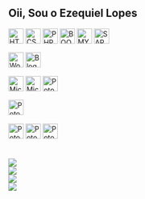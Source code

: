 ## Oii, Sou o Ezequiel Lopes

<div style="display: inline_block">
  <a href="https://www.w3schools.com/html/" target="_blank"><img align="center" alt="HTML5" height="30" src="https://img.shields.io/badge/HTML5-E34F26?style=for-the-badge&logo=html5&logoColor=white"></a>
  <a href="https://www.w3schools.com/css/" target="_blank"><img align="center" alt="CSS3" height="30" src="https://img.shields.io/badge/CSS3-1572B6?style=for-the-badge&logo=css3&logoColor=white"></a>
  <a href="https://www.w3schools.com/php/" target="_blank"><img align="center" alt="PHP" height="30" src="https://img.shields.io/badge/PHP-777BB4?style=for-the-badge&logo=php&logoColor=white"></a>
  <a href="https://www.w3schools.com/boostrap/" target="_blank"><img align="center" alt="BOOTSTRAP" height="30" src="https://img.shields.io/badge/Bootstrap-563D7C?style=for-the-badge&logo=bootstrap&logoColor=white"></a>
  <a href="https://www.w3schools.com/mysql/" target="_blank"><img align="center" alt="MYSQL" height="30" src="https://img.shields.io/badge/MySQL-00000F?style=for-the-badge&logo=mysql&logoColor=white"></a>
  <a href="https://www.sap.com/" target="_blank"><img align="center" alt="SAP" height="30" src="https://img.shields.io/badge/SAP-0FAAFF?style=for-the-badge&logo=sap&logoColor=white"></a>
  <br><br>
  <a href="https://www.w3schools.com/wordpress/" target="_blank"><img align="center" alt="Wordpress" height="30" src="https://img.shields.io/badge/Wordpress-21759B?style=for-the-badge&logo=wordpress&logoColor=white"></a>
  <a href="https://www.w3schools.com/blogger/" target="_blank"><img align="center" alt="Blogger" height="30" src="https://img.shields.io/badge/Blogger-FF5722?style=for-the-badge&logo=blogger&logoColor=white"></a>
  <br><br>
  <img align="center" alt="Microsoft_Excel" height="30" src="https://img.shields.io/badge/Microsoft_Excel-217346?style=for-the-badge&logo=microsoft-excel&logoColor=white">
  <img align="center" alt="Microsoft_Word" height="30" src="https://img.shields.io/badge/Microsoft_Word-2B579A?style=for-the-badge&logo=microsoft-word&logoColor=white">
  <img align="center" alt="Potoshop" height="30" src="https://img.shields.io/badge/Adobe%20Photoshop-31A8FF?style=for-the-badge&logo=Adobe%20Photoshop&logoColor=black">
  <br><br>
  <img align="center" alt="Potoshop" height="30" src="https://img.shields.io/badge/GIT-E44C30?style=for-the-badge&logo=git&logoColor=white">
  <br><br>
  <img align="center" alt="Potoshop" height="30" src="https://img.shields.io/badge/Visual_Studio_Code-0078D4?style=for-the-badge&logo=visual%20studio%20code&logoColor=white">
  <img align="center" alt="Potoshop" height="30" src="https://img.shields.io/badge/Notepad++-90E59A.svg?style=for-the-badge&logo=notepad%2B%2B&logoColor=black">
  <img align="center" alt="Potoshop" height="30" src="https://img.shields.io/badge/Android_Studio-3DDC84?style=for-the-badge&logo=android-studio&logoColor=white">
</div>

#
<div>
 <a href="https://www.linkedin.com/in/ezekky/" target="_blank"><img src="https://img.shields.io/badge/-LinkedIn-%230077B5?style=for-the-badge&logo=linkedin&logoColor=white" target="_blank"></a><br>
 <a href="https://instagram.com/rafaballerini" target="_blank"><img src="https://img.shields.io/badge/-Instagram-%23E4405F?style=for-the-badge&logo=instagram&logoColor=white" target="_blank"></a><br>
 <a href="https://www.twitch.tv/ezekky" target="_blank"><img src="https://img.shields.io/badge/Twitch-9146FF?style=for-the-badge&logo=twitch&logoColor=white" target="_blank"></a><br>
 <a href="https://steamcommunity.com/id/ezekky" target="_blank"><img src="https://img.shields.io/badge/Steam-000000?style=for-the-badge&logo=steam&logoColor=white" target="_blank"></a>
</div>
